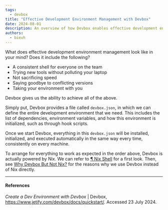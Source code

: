 ```yaml
---
tags: 
  - devbox
title: "Effective Development Environment Management with Devbox"
date: 2024-08-01
description: An overview of how Devbox enables effective development environment management through consistent, isolated, and portable environments
authors:
  - bievh
---
```

What does effective development environment management look like in your mind? Does it include the following?

- A consistent shell for everyone on the team
- Trying new tools without polluting your laptop
- Not sacrificing speed
- Saying goodbye to conflicting versions
- Taking your environment with you

Devbox gives us the ability to achieve all of the above.

Simply put, Devbox provides a file called `devbox.json`, in which we can define the entire development environment that we need. This includes the list of dependencies, environment variables, and how this environment is initialized, such as through hook scripts.

Once we start Devbox, everything in this `devbox.json` will be installed, initialized, and executed automatically in the same way every time, consistently on every machine.

To arrange for everything to work as expected in the order above, Devbox is actually powered by Nix. We can refer to [¶ Nix Shell](./¶%20Nix%20Shell.md) for a first look. Then, see [Why Devbox But Not Nix?](./Why%20Devbox%20But%20Not%20Nix.md) for the reasons why we use Devbox instead of Nix directly.

---
#### References
*Create a Dev Environment with Devbox* | Devbox, https://www.jetify.com/devbox/docs/quickstart/. Accessed 23 July 2024.
